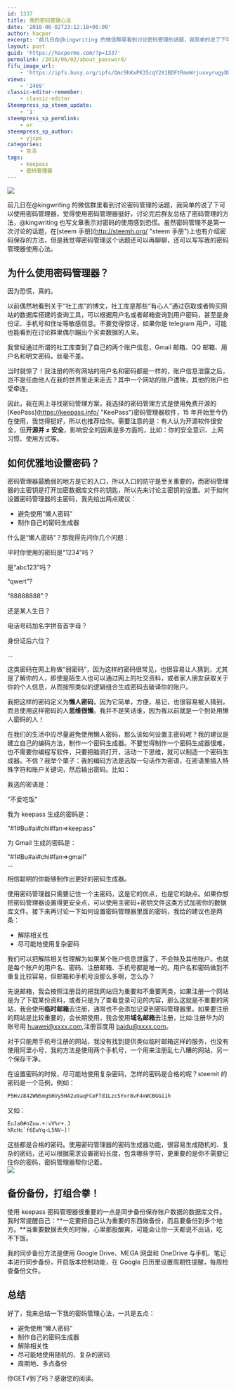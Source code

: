 ```yaml
---
id: 1337
title: 我的密码管理心法
date: '2018-06-02T23:12:18+08:00'
author: hacper
excerpt: '前几日在@kingwriting 的微信群里看到讨论密码管理的话题，我简单的说了下可以使用密码管理器，觉得使用密码管理器挺好，讨论完后群友总结了密码管理的方法，@kingwriting也写文章表示对密码的使用感到恐慌。虽然密码管理不是第一次讨论的话题，在steem 手册上也有介绍密码保存的方法，但是我觉得密码管理这个话题还可以再聊聊，还可以写写我的密码管理器使用心法。'
layout: post
guid: 'https://hacperme.com/?p=1337'
permalink: /2018/06/02/about_password/
fifu_image_url:
    - 'https://ipfs.busy.org/ipfs/Qmc9hKxPK35cqY2X1BDFtRmeWrjuxvyrugyDDF5Ewsh9u1'
views:
    - '2469'
classic-editor-remember:
    - classic-editor
Steempress_sp_steem_update:
    - '1'
steempress_sp_permlink:
    - or
steempress_sp_author:
    - yjcps
categories:
    - 生活
tags:
    - keepass
    - 密码管理器
---
```


![](https://ipfs.busy.org/ipfs/Qmc9hKxPK35cqY2X1BDFtRmeWrjuxvyrugyDDF5Ewsh9u1)

前几日在@kingwriting 的微信群里看到讨论密码管理的话题，我简单的说了下可以使用密码管理器，觉得使用密码管理器挺好，讨论完后群友总结了密码管理的方法，@kingwriting 也写文章表示对密码的使用感到恐慌。虽然密码管理不是第一次讨论的话题，在\[steem 手册\](http://steemh.org/ "steem 手册")上也有介绍密码保存的方法，但是我觉得密码管理这个话题还可以再聊聊，还可以写写我的密码管理器使用心法。

## 为什么使用密码管理器？

因为恐慌，真的。

以前偶然地看到关于“社工库”的博文，社工库是那些“有心人”通过窃取或者购买网站的数据库搭建的查询工具，可以根据用户名或者邮箱查询到用户密码，甚至是身份证、手机号和住址等敏感信息。不要觉得惊讶，如果你是 telegram 用户，可能也能看到在讨论群里偶尔蹦出个买卖数据的人来。

我曾经通过所谓的社工库查到了自己的两个账户信息，Gmail 邮箱、QQ 邮箱、用户名和明文密码，丝毫不差。

当时就惊了！我注册的所有网站的用户名和密码都是一样的，账户信息泄露之后，岂不是任由他人在我的世界里走来走去？其中一个网站的账户遭殃，其他的账户也受牵连。

因此，我在网上寻找密码管理方案，我选择的密码管理方式是使用免费开源的\[KeePass\](https://keepass.info/ "KeePass")密码管理器软件，15 年开始至今仍在使用，我觉得挺好，所以也推荐给你。需要注意的是：有人认为开源软件很安全，但**开源并 ≠ 安全**，影响安全的因素是多方面的，比如：你的安全意识、上网习惯、使用方式等。

## 如何优雅地设置密码？

密码管理器最脆弱的地方是它的入口，所以入口的防守是至关重要的，而密码管理器的主密钥是打开加密数据库文件的钥匙，所以先来讨论主密钥的设置。对于如何设置密码管理器的主密码，我先给出两点建议：

- 避免使用“懒人密码”
- 制作自己的密码生成器

什么是“懒人密码“？那我得先问你几个问题：

平时你使用的密码是“1234”吗？

是“abc123”吗？

“qwert”?

“88888888”？

还是某人生日？

电话号码加名字拼音首字母？

身份证后六位？

...

这类密码在网上称做“弱密码”，因为这样的密码很常见，也很容易让人猜到，尤其是了解你的人，即使是陌生人也可以通过网上的社交资料，或者家人朋友获取关于你的个人信息，从而按照类似的逻辑组合生成密码去破译你的账户。

我把这样的密码定义为**懒人密码**，因为它简单，方便，易记，也很容易被人猜到，而且使用这样密码的人**思维很懒**。我并不是笑话谁，因为我以前就是一个到处用懒人密码的人！

在我们的生活中应尽量避免使用懒人密码，那么该如何设置主密码呢？我的建议是建立自己的编码方法，制作一个密码生成器。不要觉得制作一个密码生成器很难，也不需要你编程写软件，只要把脑洞打开，活动一下思维，就可以制造一个密码生成器。不信？我举个栗子：我的编码方法是选取一句话作为密语，在密语里插入特殊字符和账户关键词，然后输出密码。比如：

我选的密语是：

“不爱吃饭”

我为 keepass 生成的密码是：

“#1#Bu#ai#chi#fan=>keepass”

为 Gmail 生成的密码是：

“#1#Bu#ai#chi#fan=>gmail”  
...

相信聪明的你能够制作出更好的密码生成器。

使用密码管理器只需要记住一个主密码，这是它的优点，也是它的缺点。如果你想把密码管理器设置得更安全点，可以使用主密码+密钥文件这类方式加密你的数据库文件。接下来再讨论一下如何设置密码管理器里面的密码，我给的建议也是两条：

- 解除相关性
- 尽可能地使用复杂密码

我们可以把解除相关性理解为如果某个账户信息泄露了，不会殃及其他账户。也就是每个账户的用户名、密码、注册邮箱、手机号都是唯一的。用户名和密码做到不重复比较容易，但邮箱和手机号没那么多啊，怎么办？

先说邮箱，我会按照注册目的把我网站归为重要和不重要两类，如果注册一个网站是为了下载某份资料，或者只是为了查看登录可见的内容，那么这就是不重要的网站，我会使用**临时邮箱**去注册，通常也不会添加记录到密码管理器里。如果要注册的网站是比较重要的，会长期使用，我会使用**域名邮箱**去注册，比如:注册华为的账号用 huawei@xxxx.com,注册百度用 baidu@xxxx.com。

对于只能用手机号注册的网站，我没有找到提供类似临时邮箱这样的服务，也没有使用阿里小号，我的方法是使用两个手机号，一个用来注册乱七八糟的网站，另一个保存干净。

在设置密码的时候，尽可能地使用复杂密码，怎样的密码是合格的呢？steemit 的密码是一个范例，例如：

```bash
P5Hvz842WNSmgSHVy5HA2u9aqFCeFTd1LzcSYxr8vF4xWCBGGi1h

```

又如：

```bash
EuJa0#nZuw.+:vV%r+.J
hRcHc`f6EwYq<L5NV~]?

```

这些都是合格的密码。使用密码管理器的密码生成器功能，很容易生成随机的、复杂的密码，还可以根据需求设置密码长度，包含哪些字符，更重要的是你不需要记住你的密码，密码管理器帮你记着。  
![](https://ipfs.busy.org/ipfs/QmSKcSUF5tYeDAtQY5GJvo8GEU18TdKHf3dbTdvZek68x5)

## 备份备份，打组合拳！

使用 keepass 密码管理器很重要的一点是同步备份保存账户数据的数据库文件。我时常提醒自己：**一定要把自己认为重要的东西做备份，而且要备份到多个地方。**当重要数据丢失的时候，心里那股酸爽，可能会让你一天都说不出话，吃不下饭。

我的同步备份方法是使用 Google Drive、MEGA 网盘和 OneDrive 与手机、笔记本进行同步备份，开启版本控制功能，在 Google 日历里设置周期性提醒，每周检查备份文件。

## 总结

好了，我来总结一下我的密码管理心法，一共是五点：

- 避免使用”懒人密码”
- 制作自己的密码生成器
- 解除相关性
- 尽可能地使用随机的、复杂的密码
- 周期地、多点备份

你GET√到了吗？感谢您的阅读。